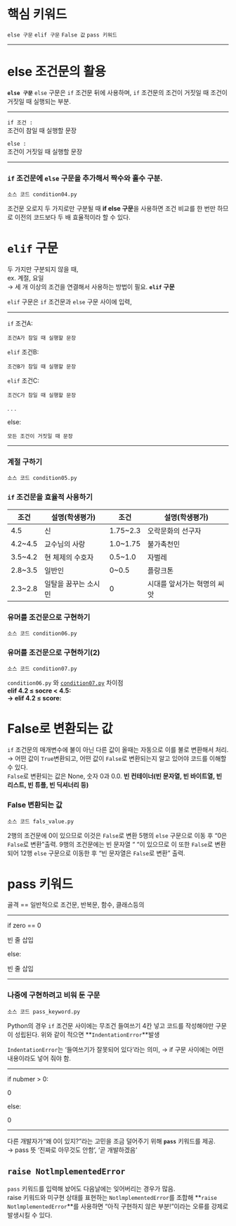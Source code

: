 # 핵심 키워드

`else 구문`  `elif 구문`  `False 값`  `pass 키워드` 

---

# else 조건문의 활용

**`else 구문`** `else` 구문은 `if` 조건문 뒤에 사용하며, `if` 조건문의 조건이 거짓일 때 조건이 거짓일 때 실행되는 부분.

---

`if 조건 :`   
    조건이 참일 때 실행할 문장

`else :`  
    조건이 거짓일 때 실행할 문장

---

### `if` 조건문에 `else` 구문을 추가해서 짝수와 홀수 구분.

`소스 코드 condition04.py` 

조건문 오로지 두 가지로만 구분될 때 **if else 구문**을 사용하면 조건 비교를 한 번만 하므로 이전의 코드보다 두 배 효율적이라 할 수 있다.  

# `elif` 구문

두 가지만 구분되지 않을 때,  
ex. 계절, 요일  
→ 세 개 이상의 조건을 연결해서 사용하는 방법이 필요. **`elif` 구문**

`elif` 구문은 `if` 조건문과 `else` 구문 사이에 입력,

---

`if`  조건A: 

    조건A가 참일 때 실행할 문장

`elif`  조건B: 

    조건B가 참일 때 실행할 문장

`elif`  조건C: 

    조건C가 참일 때 실행할 문장

. . .

else:

    모든 조건이 거짓일 때 문장

---

### 계절 구하기

`소스 코드 condition05.py`

### `if` 조건문을 효율적 사용하기

| 조건 | 설명(학생평가) | 조건 | 설명(학생평가) |
| --- | --- | --- | --- |
| 4.5 | 신 | 1.75~2.3 | 오락문화의 선구자 |
| 4.2~4.5 | 교수님의 사랑 | 1.0~1.75 | 불가촉천민 |
| 3.5~4.2 | 현 체제의 수호자 | 0.5~1.0 | 자벌레 |
| 2.8~3.5 | 일반인 | 0~0.5 | 플랑크톤 |
| 2.3~2.8 | 일탈을 꿈꾸는 소시민 | 0 | 시대를 앞서가는 혁명의 씨앗 |

### 유머를 조건문으로 구현하기

`소스 코드 condition06.py`

### 유머를 조건문으로 구현하기(2)

`소스 코드 condition07.py` 

`condition06.py` 와 [`condition07.py`](http://condition07.py) 차이점  
**elif 4.2 ≤ socre < 4.5:  
→ elif 4.2 ≤ score:**

# False로 변환되는 값

`if` 조건문의 매개변수에 불이 아닌 다른 값이 올때는 자동으로 이를 불로 변환해서 처리.  
→ 어떤 값이 `True`변환되고, 어떤 값이 `False`로 변환되는지 알고 있어야 코드를 이해할 수 있다.  
`False`로 변환되는 값은 None, 숫자 0과 0.0. **빈 컨테이너(**빈 문자열, 빈 바이트열, 빈 리스트, 빈 튜플, 빈 딕셔너리 등**)**  

### False 변환되는 값

`소스 코드 fals_value.py`

2행의 조건문에 0이 있으므로 이것은 `False`로 변환 5행의 `else` 구문으로 이동 후 “0은 `False`로 변환”출력. 9행의 조건문에는 빈 문자열 “ “이 있으므로 이 또한 `False`로 변환되어 12행 `else` 구문으로 이동한 후 “빈 문자열은 `False`로 변환” 출력.

# pass 키워드

골격 == 일반적으로 조건문, 반복문, 함수, 클래스등의 

---

if zero == 0

빈 줄 삽입

else:

빈 줄 삽입

---

### 나중에 구현하려고 비워 둔 구문

`소스 코드 pass_keyword.py`

Python의 경우 `if` 조건문 사이에는 무조건 들여쓰기 4칸 넣고 코드를 작성해야만 구문이 성립된다. 위와 같이 적으면 **`IndentationError`**발생

`IndentationError`는 ‘들여쓰기가 잘못되어 있다’라는 의미, → if 구문 사이에는 어떤 내용이라도 넣어 줘야 함.

---

if nubmer > 0:

0

else:

0

---

다른 개발자가“왜 0이 있지?”라는 고민을 조금 덜어주기 위해 **`pass`** 키워드를 제공.   
→ pass 뜻 ‘진짜로 아무것도 안함’, ‘곧 개발하겠음’

## `raise NotlmplementedError`

`pass` 키워드를 입력해 놨어도 다음날에는 잊어버리는 경우가 많음.  
raise 키워드와 미구현 상태를 표현하는 `NotlmplementedError`를 조합해 **`raise NotlmplementedError`**를 사용하면 “아직 구현하지 않은 부분!”이라는 오류를 강제로 발생시킬 수 있다.
